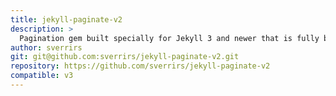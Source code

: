 ```yaml
---
title: jekyll-paginate-v2
description: >
  Pagination gem built specially for Jekyll 3 and newer that is fully backwards compatable and serves as an enhanced replacement for the previously built-in [jekyll-paginate gem](https://github.com/jekyll/jekyll-paginate). 
author: sverrirs
git: git@github.com:sverrirs/jekyll-paginate-v2.git
repository: https://github.com/sverrirs/jekyll-paginate-v2
compatible: v3
---
```

